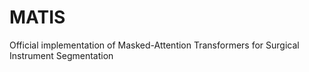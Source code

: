 # MATIS
Official implementation of Masked-Attention Transformers for Surgical Instrument Segmentation
